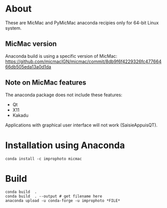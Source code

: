 # About
These are MicMac and PyMicMac anaconda recipies only for 64-bit Linux system.

## MicMac version
Anaconda build is using a specific version of MicMac:
https://github.com/micmacIGN/micmac/commit/8db9f6f4229326fc47766466db505eda13a0d1da

## Note on MicMac features
The anaconda package does not include these features:
 - Qt
 - X11
 - Kakadu

Applications with graphical user interface will not work (SaisieAppuisQT).

# Installation using Anaconda
```{r, engine='bash', count_lines}
conda install -c improphoto micmac 
```

# Build
```{r, engine='bash', count_lines}
conda build  .
conda build  . --output # get filename here
anaconda upload -u conda-forge -u improphoto *FILE*
```

